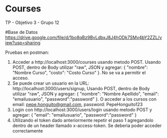# Courses
TP - Objetivo 3 - Grupo 12

#Base de Datos
https://drive.google.com/file/d/1bo8qBz9BvLdbxJ8J4hODk7SMv4bY2ZZL/view?usp=sharing

Pruebas en postman:
1. Acceder a http://localhost:3000/courses usando metodo POST. Usando POST, dentro de Body utilizar "raw", JSON y agregar: { "nombre": "Nombre Curso", "costo": "Costo Curso" }. No se va a permitir el acceso.
2. Se puede crear un usuario en la URL: http://localhost:3000/users/signup, Usando POST, dentro de Body utilizar "raw", JSON y agregar: { "nombre": "Nombre Apellido", "email": "emailusuario", "password":"password" }. O acceder a los cursos con email: pepe.honguito@gmail.com, password: PepeHonguito123
3. Login con http://localhost:3000/users/login usando metodo POST y agregar: { "email": "emailusuario", "password":"password" }
4. Utilizando el token dado anteriormente repetir el paso 1 agregandolo dentro de un header llamado x-access-token. Se deberia poder acceder correctamente

